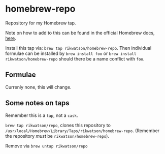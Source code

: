 # homebrew-repo

Repository for my Homebrew tap.

Note on how to add to this can be found in the official Homebrew docs, [here](https://docs.brew.sh/How-to-Create-and-Maintain-a-Tap).

Install this tap via: `brew tap rikwatson/homebrew-repo`. Then individual formulae can be installed by `brew install foo` or `brew install rikwatson/homebrew-repo` should there be a name conflict with `foo`.

## Formulae

Currenly none, this will change.


## Some notes on taps

Remember this is a `tap`, not a `cask`.

`brew tap rikwatson/repo`, clones this repository to `/usr/local/Homebrew/Library/Taps/rikwatson/homebrew-repo`. (Remember the repository *must* be `rikwatson/homebrew-repo`).

Remove via `brew untap rikwatson/repo`